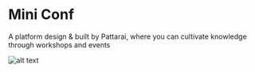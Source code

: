 # Mini Conf
A platform design &amp; built by Pattarai, where you can cultivate knowledge through workshops and events

![alt text](https://i.ibb.co/L6hX3pD/miniconf.png)
